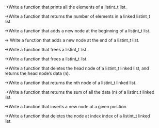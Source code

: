 ->Write a function that prints all the elements of a listint_t list.

->Write a function that returns the number of elements in a linked listint_t list.

->Write a function that adds a new node at the beginning of a listint_t list.

-> Write a function that adds a new node at the end of a listint_t list.

->Write a function that frees a listint_t list.

->Write a function that frees a listint_t list.

->Write a function that deletes the head node of a listint_t linked list, and returns the head node’s data (n).

->Write a function that returns the nth node of a listint_t linked list.

->Write a function that returns the sum of all the data (n) of a listint_t linked list.

->Write a function that inserts a new node at a given position.

->Write a function that deletes the node at index index of a listint_t linked list.
